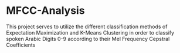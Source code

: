 # MFCC-Analysis
This project serves to utilize the different classification methods of Expectation Maximization and K-Means Clustering in order to classify spoken Arabic Digits 0-9 according to their Mel Frequency Cepstral Coefficients
